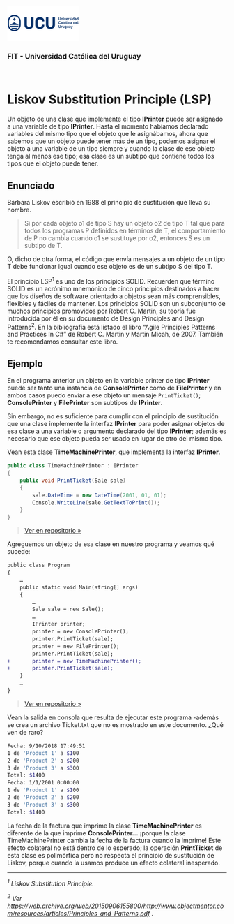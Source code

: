 ![UCU](https://github.com/ucudal/PII_Conceptos_De_POO/raw/master/Assets/logo-ucu.png)

### FIT - Universidad Católica del Uruguay

<br>

# Liskov Substitution Principle (LSP)

Un objeto de una clase que implemente el tipo **IPrinter** puede ser asignado a una variable de tipo **IPrinter**. Hasta el momento habíamos declarado variables del mismo tipo que el objeto que le asignábamos, ahora que sabemos que un objeto puede tener más de un tipo, podemos asignar el objeto a una variable de un tipo siempre y cuando la clase de ese objeto tenga al menos ese tipo; esa clase es un subtipo que contiene todos los tipos que el objeto puede tener.

## Enunciado

Bárbara Liskov escribió en 1988 el principio de sustitución que lleva su nombre.

> Si por cada objeto o1 de tipo S hay un objeto o2 de tipo T tal que para todos los programas P definidos en términos de T, el comportamiento de P no cambia cuando o1 se sustituye por o2, entonces S es un subtipo de T.

O, dicho de otra forma, el código que envía mensajes a un objeto de un tipo T debe funcionar igual cuando ese objeto es de un subtipo S del tipo T.

El principio LSP<sup>1</sup> es uno de los principios SOLID. Recuerden que término SOLID es un acrónimo mnemónico de cinco principios destinados a hacer que los diseños de software orientado a objetos sean más comprensibles, flexibles y fáciles de mantener. Los principios SOLID son un subconjunto de muchos principios promovidos por Robert C. Martin, su teoría fue introducida por él en su documento de Design Principles and Design Patterns<sup>2</sup>. En la bibliografía está listado el libro “Agile Principles Patterns and Practices In C#” de Robert C. Martin y Martin Micah, de 2007. También te recomendamos consultar este libro.

## Ejemplo

En el programa anterior un objeto en la variable printer de tipo **IPrinter** puede ser tanto una instancia de **ConsolePrinter** como de **FilePrinter** y en ambos casos puedo enviar a ese objeto un mensaje `PrintTicket()`; **ConsolePrinter** y **FilePrinter** son subtipos de **IPrinter**.

Sin embargo, no es suficiente para cumplir con el principio de sustitución que una clase implemente la interfaz **IPrinter** para poder asignar objetos de esa clase a una variable o argumento declarado del tipo **IPrinter**; además es necesario que ese objeto pueda ser usado en lugar de otro del mismo tipo.

Vean esta clase **TimeMachinePrinter**, que implementa la interfaz **IPrinter**.
```c#
public class TimeMachinePrinter : IPrinter
{
    public void PrintTicket(Sale sale)
    {
        sale.DateTime = new DateTime(2001, 01, 01);
        Console.WriteLine(sale.GetTextToPrint());
    }
}
```
> [Ver en repositorio »](https://github.com/ucudal/PII_Polymorphism_And_LSP/blob/master/v3/src/Library/TimeMachinePrinter.cs)

Agreguemos un objeto de esa clase en nuestro programa y veamos qué sucede:

```diff
public class Program
{
    …
    public static void Main(string[] args)
    {
        …
        Sale sale = new Sale();
        …
        IPrinter printer;
        printer = new ConsolePrinter();
        printer.PrintTicket(sale);
        printer = new FilePrinter();
        printer.PrintTicket(sale);
+       printer = new TimeMachinePrinter();
+       printer.PrintTicket(sale);
    }
    …
}
```
> [Ver en repositorio »](https://github.com/ucudal/PII_Polymorphism_And_LSP/blob/master/v3/src/Program/Program.cs)

Vean la salida en consola que resulta de ejecutar este programa -además se crea un archivo Ticket.txt que no es mostrado en este documento. ¿Qué ven de raro?

```bash
Fecha: 9/10/2018 17:49:51
1 de 'Product 1' a $100
2 de 'Product 2' a $200
3 de 'Product 3' a $300
Total: $1400
Fecha: 1/1/2001 0:00:00
1 de 'Product 1' a $100
2 de 'Product 2' a $200
3 de 'Product 3' a $300
Total: $1400
```

La fecha de la factura que imprime la clase **TimeMachinePrinter** es diferente de la que imprime **ConsolePrinter…**
¡porque la clase TimeMachinePrinter cambia la fecha de la factura cuando la imprime! Este efecto colateral no está
dentro de lo esperado; la operación **PrintTicket** de esta clase es polimórfica pero no respecta el principio de
sustitución de Liskov, porque cuando la usamos produce un efecto colateral inesperado.

*****

_<sup>1</sup>  Liskov Substitution Principle._

_<sup>2</sup>  Ver https://web.archive.org/web/20150906155800/http://www.objectmentor.com/resources/articles/Principles_and_Patterns.pdf ._
